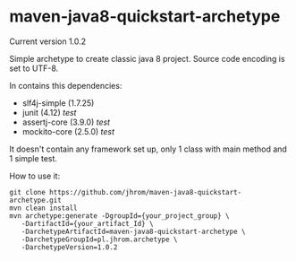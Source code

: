 # maven-java8-quickstart-archetype

Current version 1.0.2

Simple archetype to create classic java 8 project. Source code encoding is set to UTF-8.

In contains this dependencies:
* slf4j-simple (1.7.25)
* junit (4.12) *test*
* assertj-core (3.9.0) *test*
* mockito-core (2.5.0) *test*

It doesn't contain any framework set up, only 1 class with main method and 1 simple test. 

How to use it:

```
git clone https://github.com/jhrom/maven-java8-quickstart-archetype.git
mvn clean install 
mvn archetype:generate -DgroupId={your_project_group} \
   -DartifactId={your_artifact_Id} \
   -DarchetypeArtifactId=maven-java8-quickstart-archetype \
   -DarchetypeGroupId=pl.jhrom.archetype \
   -DarchetypeVersion=1.0.2 
```

